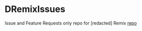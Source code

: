 # DRemixIssues
Issue and Feature Requests only repo for [redacted] Remix
[repo](https://notabug.org/RemixDevs/DeezloaderRemix)
